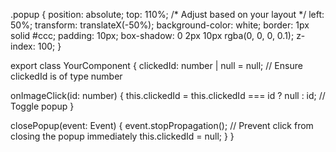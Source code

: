 .popup {
  position: absolute;
  top: 110%; /* Adjust based on your layout */
  left: 50%;
  transform: translateX(-50%);
  background-color: white;
  border: 1px solid #ccc;
  padding: 10px;
  box-shadow: 0 2px 10px rgba(0, 0, 0, 0.1);
  z-index: 100;
}

export class YourComponent {
  clickedId: number | null = null; // Ensure clickedId is of type number

  onImageClick(id: number) {
    this.clickedId = this.clickedId === id ? null : id; // Toggle popup
  }

  closePopup(event: Event) {
    event.stopPropagation(); // Prevent click from closing the popup immediately
    this.clickedId = null;
  }
}

